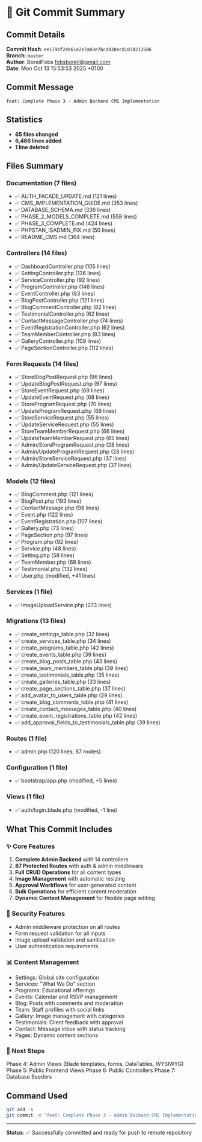 # 🎉 Git Commit Summary

## Commit Details

**Commit Hash**: `ee179bf2eb61e2e7a03e7bcd038ecd107d213586`  
**Branch**: `master`  
**Author**: BoreilFobs <fobsboreil@gmail.com>  
**Date**: Mon Oct 13 15:53:53 2025 +0100

## Commit Message

```
feat: Complete Phase 3 - Admin Backend CMS Implementation
```

## Statistics

- **65 files changed**
- **6,486 lines added** 
- **1 line deleted**

## Files Summary

### Documentation (7 files)
- ✅ AUTH_FACADE_UPDATE.md (121 lines)
- ✅ CMS_IMPLEMENTATION_GUIDE.md (353 lines)
- ✅ DATABASE_SCHEMA.md (336 lines)
- ✅ PHASE_2_MODELS_COMPLETE.md (558 lines)
- ✅ PHASE_3_COMPLETE.md (424 lines)
- ✅ PHPSTAN_ISADMIN_FIX.md (50 lines)
- ✅ README_CMS.md (364 lines)

### Controllers (14 files)
- ✅ DashboardController.php (105 lines)
- ✅ SettingController.php (136 lines)
- ✅ ServiceController.php (92 lines)
- ✅ ProgramController.php (146 lines)
- ✅ EventController.php (83 lines)
- ✅ BlogPostController.php (121 lines)
- ✅ BlogCommentController.php (82 lines)
- ✅ TestimonialController.php (62 lines)
- ✅ ContactMessageController.php (74 lines)
- ✅ EventRegistrationController.php (62 lines)
- ✅ TeamMemberController.php (83 lines)
- ✅ GalleryController.php (109 lines)
- ✅ PageSectionController.php (112 lines)

### Form Requests (14 files)
- ✅ StoreBlogPostRequest.php (96 lines)
- ✅ UpdateBlogPostRequest.php (97 lines)
- ✅ StoreEventRequest.php (69 lines)
- ✅ UpdateEventRequest.php (68 lines)
- ✅ StoreProgramRequest.php (70 lines)
- ✅ UpdateProgramRequest.php (69 lines)
- ✅ StoreServiceRequest.php (55 lines)
- ✅ UpdateServiceRequest.php (55 lines)
- ✅ StoreTeamMemberRequest.php (66 lines)
- ✅ UpdateTeamMemberRequest.php (65 lines)
- ✅ Admin/StoreProgramRequest.php (28 lines)
- ✅ Admin/UpdateProgramRequest.php (28 lines)
- ✅ Admin/StoreServiceRequest.php (37 lines)
- ✅ Admin/UpdateServiceRequest.php (37 lines)

### Models (12 files)
- ✅ BlogComment.php (121 lines)
- ✅ BlogPost.php (193 lines)
- ✅ ContactMessage.php (98 lines)
- ✅ Event.php (122 lines)
- ✅ EventRegistration.php (107 lines)
- ✅ Gallery.php (73 lines)
- ✅ PageSection.php (97 lines)
- ✅ Program.php (92 lines)
- ✅ Service.php (48 lines)
- ✅ Setting.php (58 lines)
- ✅ TeamMember.php (68 lines)
- ✅ Testimonial.php (132 lines)
- ✅ User.php (modified, +41 lines)

### Services (1 file)
- ✅ ImageUploadService.php (273 lines)

### Migrations (13 files)
- ✅ create_settings_table.php (32 lines)
- ✅ create_services_table.php (34 lines)
- ✅ create_programs_table.php (42 lines)
- ✅ create_events_table.php (39 lines)
- ✅ create_blog_posts_table.php (43 lines)
- ✅ create_team_members_table.php (39 lines)
- ✅ create_testimonials_table.php (35 lines)
- ✅ create_galleries_table.php (33 lines)
- ✅ create_page_sections_table.php (37 lines)
- ✅ add_avatar_to_users_table.php (29 lines)
- ✅ create_blog_comments_table.php (41 lines)
- ✅ create_contact_messages_table.php (40 lines)
- ✅ create_event_registrations_table.php (42 lines)
- ✅ add_approval_fields_to_testimonials_table.php (39 lines)

### Routes (1 file)
- ✅ admin.php (120 lines, 87 routes)

### Configuration (1 file)
- ✅ bootstrap/app.php (modified, +5 lines)

### Views (1 file)
- ✅ auth/login.blade.php (modified, -1 line)

## What This Commit Includes

### ✨ Core Features
1. **Complete Admin Backend** with 14 controllers
2. **87 Protected Routes** with auth & admin middleware
3. **Full CRUD Operations** for all content types
4. **Image Management** with automatic resizing
5. **Approval Workflows** for user-generated content
6. **Bulk Operations** for efficient content moderation
7. **Dynamic Content Management** for flexible page editing

### 🔐 Security Features
- Admin middleware protection on all routes
- Form request validation for all inputs
- Image upload validation and sanitization
- User authentication requirements

### 📊 Content Management
- Settings: Global site configuration
- Services: "What We Do" section
- Programs: Educational offerings
- Events: Calendar and RSVP management
- Blog: Posts with comments and moderation
- Team: Staff profiles with social links
- Gallery: Image management with categories
- Testimonials: Client feedback with approval
- Contact: Message inbox with status tracking
- Pages: Dynamic content sections

### 🎯 Next Steps
Phase 4: Admin Views (Blade templates, forms, DataTables, WYSIWYG)
Phase 5: Public Frontend Views
Phase 6: Public Controllers
Phase 7: Database Seeders

## Command Used

```bash
git add -A
git commit -m "feat: Complete Phase 3 - Admin Backend CMS Implementation..."
```

---

**Status**: ✅ Successfully committed and ready for push to remote repository
